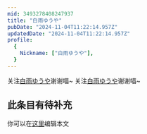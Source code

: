 ```yaml
---
mid: 3493278408247937
title: "白雨ゆうや"
pubDate: "2024-11-04T11:22:14.957Z"
updatedDate: "2024-11-04T11:22:14.957Z"
profile:
  {
    Nickname: ["白雨ゆうや"],
  }
---
```


关注[白雨ゆうや](https://space.bilibili.com/3493278408247937)谢谢喵~ 关注[白雨ゆうや](https://space.bilibili.com/3493278408247937)谢谢喵~

## 此条目有待补充
你可以在[这里](https://github.com/Yuhanawa/VTuber.ICU-Content/edit/master/v/白雨ゆうや/index.md)编辑本文
